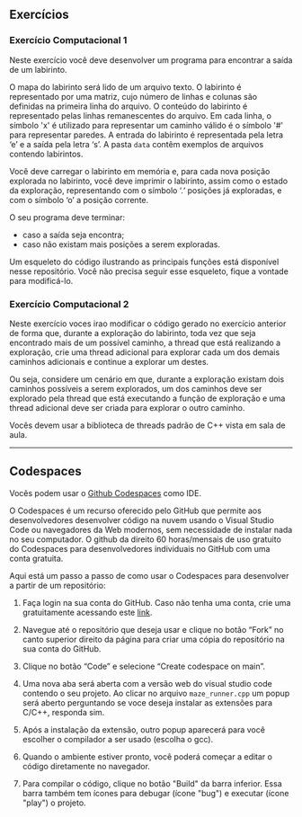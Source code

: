 ## Exercícios

### Exercício Computacional 1

Neste exercício você deve desenvolver um programa para encontrar a saída de um labirinto.

O mapa do labirinto será lido de um arquivo texto. O labirinto é representado por uma matriz, cujo número de linhas e colunas são definidas na primeira linha do arquivo.  O conteúdo do labirinto é representado pelas linhas remanescentes do arquivo. Em cada linha, o símbolo 'x' é utilizado para representar um caminho válido é o símbolo '#' para representar paredes. A entrada do labirinto é representada pela letra ‘e’ e a saída pela letra ‘s’. A pasta `data` contêm exemplos de arquivos contendo labirintos.

Você deve carregar o labirinto em memória e, para cada nova posição explorada no labirinto, você deve imprimir o labirinto, assim como o estado da exploração, representando com o símbolo ‘.‘ posições já exploradas, e  com o símbolo ‘o’ a posição corrente.

O seu programa deve terminar:
- caso a saída seja encontra;
- caso não existam mais posições a serem exploradas.

Um esqueleto do código ilustrando as principais funções está disponível nesse repositório. Você não precisa seguir esse esqueleto, fique a vontade para modificá-lo.

### Exercício Computacional 2

Neste exercício voces irao modificar o código gerado no exercício anterior de forma que, durante a exploração do labirinto, toda vez que seja encontrado mais de um possível caminho, a thread que está realizando a exploração, crie uma thread adicional para explorar cada um dos demais caminhos adicionais e  continue a explorar um destes.

Ou seja, considere um cenário em que, durante a exploração existam dois caminhos possíveis a serem explorados, um dos caminhos deve ser explorado pela thread que está executando a função de exploração e uma thread adicional deve ser criada para explorar o outro caminho. 

Vocês devem usar a biblioteca de threads padrão de C++ vista em sala de aula.

---

## Codespaces

Vocês podem usar o [Github Codespaces](https://github.com/features/codespaces) como IDE.

O Codespaces é um recurso oferecido pelo GitHub que permite aos desenvolvedores desenvolver código na nuvem usando o Visual Studio Code ou navegadores da Web modernos, sem necessidade de instalar nada no seu computador. O github da direito 60 horas/mensais de uso gratuito do Codespaces para desenvolvedores individuais no GitHub com uma conta gratuita.

Aqui está um passo a passo de como usar o Codespaces para desenvolver a partir de um repositório:

1. Faça login na sua conta do GitHub. Caso não tenha uma conta, crie uma gratuitamente acessando este [link](https://github.com/join). 

2. Navegue até o repositório que deseja usar e clique no botão “Fork” no canto superior direito da página para criar uma cópia do repositório na sua conta do GitHub.

3. Clique no botão “Code” e selecione “Create codespace on main”.

4. Uma nova aba será aberta com a versão web do visual studio code contendo o seu projeto. Ao clicar no arquivo `maze_runner.cpp` um popup será aberto perguntando se voce deseja instalar as extensões para C/C++, responda sim.

5. Após a instalação da extensão, outro popup aparecerá para você escolher o compilador a ser usado (escolha o gcc).

5. Quando o ambiente estiver pronto, você poderá começar a editar o código diretamente no navegador.

6. Para compilar o código, clique no botão "Build" da barra inferior. Essa barra também tem ícones para debugar (ícone "bug") e executar (ícone "play") o projeto.
